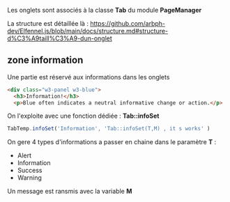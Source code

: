 Les onglets sont associés à la classe **Tab** du module **PageManager**

La structure est détaillée là : https://github.com/arbph-dev/Elfennel.js/blob/main/docs/structure.md#structure-d%C3%A9taill%C3%A9-dun-onglet

## zone information

Une partie est réservé aux informations dans les onglets

```html
<div class="w3-panel w3-blue">
  <h3>Information!</h3>
  <p>Blue often indicates a neutral informative change or action.</p>
```




On l'exploite avec une fonction dédiée : **Tab::infoSet**
```js
TabTemp.infoSet('Information', 'Tab::infoSet(T,M) , it s works' )
```

On gere 4 types d'informations a passer en chaine  dans le paramètre  **T** :
- Alert
- Information
- Success
- Warning

Un message est ransmis avec la variable **M**

